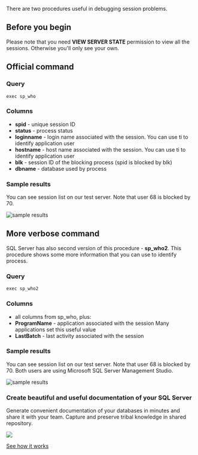 There are two procedures useful in debugging session problems.

## Before you begin

Please note that you need **VIEW SERVER STATE** permission to view all the sessions. Otherwise you'll only see your own.

## Official command

### Query

```
exec sp_who
```

### Columns

-   **spid** - unique session ID
-   **status** - process status
-   **loginname** - login name associated with the session. You can use ti to identify application user
-   **hostname** - host name associated with the session. You can use ti to identify application user
-   **blk** - session ID of the blocking process (spid is blocked by blk)
-   **dbname** - database used by process

### Sample results

You can see session list on our test server. Note that user 68 is blocked by 70.

![sample results](https://dataedo.com/asset/img/kb/query/sql-server/list-database-sessions-sp-who.png)

## More verbose command

SQL Server has also second version of this procedure - **sp\_who2**. This procedure shows some more information that you can use to identify process.

### Query

```
exec sp_who2
```

### Columns

-   all columns from sp\_who, plus:
-   **ProgramName** - application associated with the session Many applications set this useful value
-   **LastBatch** - last activity associated with the session

### Sample results

You can see session list on our test server. Note that user 68 is blocked by 70. Both users are using Microsoft SQL Server Management Studio.

![sample results](https://dataedo.com/asset/img/kb/query/sql-server/list-database-sessions-sp-who2.png)

### Create beautiful and useful documentation of your SQL Server

Generate convenient documentation of your databases in minutes and share it with your team. Capture and preserve tribal knowledge in shared repository.

[![](https://dataedo.com/asset/img/markdown/docs/test-article/30c11fa4b210f11740f56e85ca8bf9c6.gif)](https://demo.dataedo.com/)

[See how it works](https://demo.dataedo.com/)